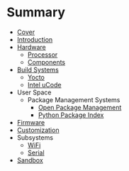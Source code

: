 # Summary

* [Cover](README.md)
* [Introduction](documentation/Introduction.md)
* [Hardware](documentation/Hardware.md)
   * [Processor](documentation/Processor.md)
   * [Components](documentation/Components.md)
* [Build Systems](documentation/BuildSystems.md)
   * [Yocto](documentation/Yocto.md)
   * [Intel uCode](documentation/IntelUcode.md)
* User Space
   * Package Management Systems
       * [Open Package Management](documentation/OpenPackageManagement.md)
       * [Python Package Index](PythonPackageIndex.md)
* [Firmware](documentation/Firmware.md)
* [Customization](documentation/Customization.md)
* Subsystems
   * [WiFi](documentation/WiFi.md)
   * [Serial](documentation/Serial.md)
* [Sandbox](documentation/Sandbox.md)

